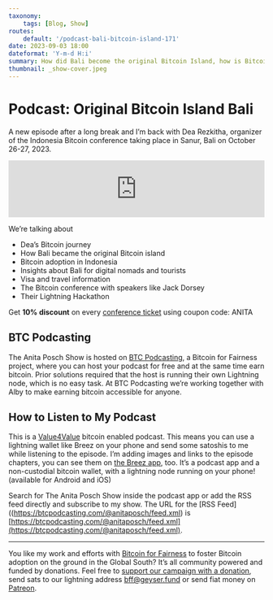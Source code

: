 ```yaml
---
taxonomy:
    tags: [Blog, Show]
routes:
    default: '/podcast-bali-bitcoin-island-171'
date: 2023-09-03 18:00
dateformat: 'Y-m-d H:i'
summary: How did Bali become the original Bitcoin Island, how is Bitcoin adoption in Indonesia and what to expect at the Indonesia Bitcoin Conference?
thumbnail: _show-cover.jpeg
---
```


# Podcast: Original Bitcoin Island Bali

A new episode after a long break and I’m back with Dea Rezkitha, organizer of the Indonesia Bitcoin conference taking place in Sanur, Bali on October 26-27, 2023.

<iframe width="100%" height="112" frameborder="0" scrolling="no" style="width: 100%; height: 112px;  overflow: hidden;" src="https://btcpodcasting.com/@anitaposch/episodes/bitcoin-bali/embed/dark" bis_size="{&quot;x&quot;:464,&quot;y&quot;:250,&quot;w&quot;:553,&quot;h&quot;:112,&quot;abs_x&quot;:464,&quot;abs_y&quot;:250}" bis_id="fr_seujyv4gewmcdnqp1jpb9f" bis_depth="0" bis_chainid="1">
</iframe>

We’re talking about

* Dea’s Bitcoin journey
* How Bali became the original Bitcoin island
* Bitcoin adoption in Indonesia
* Insights about Bali for digital nomads and tourists
* Visa and travel information
* The Bitcoin conference with speakers like Jack Dorsey
* Their Lightning Hackathon

Get **10% discount** on every [conference ticket](https://indonesiabitcoinconference.com/) using coupon code: ANITA

## BTC Podcasting

The Anita Posch Show is hosted on [BTC Podcasting](https://btcpodcasting.com/), a Bitcoin for Fairness project, where you can host your podcast for free and at the same time earn bitcoin. Prior solutions required that the host is running their own Lightning node, which is no easy task. At BTC Podcasting we’re working together with Alby to make earning bitcoin accessible for anyone.

## How to Listen to My Podcast
This is a [Value4Value](https://value4value.info/) bitcoin enabled podcast. This means you can use a lightning wallet like Breez on your phone and send some satoshis to me while listening to the episode. I’m adding images and links to the episode chapters, you can see them on [the Breez app](https://breez.technology/), too. It’s a podcast app and a non-custodial bitcoin wallet, with a lightning node running on your phone! (available for Android and iOS)

Search for The Anita Posch Show inside the podcast app or add the RSS feed directly and subscribe to my show. The URL for the [RSS Feed]((https://btcpodcasting.com/@anitaposch/feed.xml) is [https://btcpodcasting.com/@anitaposch/feed.xml](https://btcpodcasting.com/@anitaposch/feed.xml).

---

You like my work and efforts with [Bitcoin for Fairness](https://bffbtc.org/) to foster Bitcoin adoption on the ground in the Global South? It’s all community powered and funded by donations. Feel free to [support our campaign with a donation](https://geyser.fund/project/bff), send sats to our lightning address [bff@geyser.fund](bff@geyser.fund) or send fiat money on [Patreon](https://patreon.com/anitaposch).
